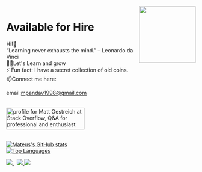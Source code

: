 <img align ="right" src = "https://i.stack.imgur.com/smGdy.gif" width="150" height="150">
<h1>Available for Hire</h1>
Hi!👋<br />
“Learning never exhausts the mind.” – Leonardo da Vinci <br />
👨‍💻Let's Learn and grow<br />
⚡ Fun fact: I have a secret collection of old coins. <br />
 📫Connect me here:
 
 <br />
 
 email:mpandav1998@gmail.com

<br />
 <a href="https://stackoverflow.com/users/4981359/mayank-pandav">
  <img 
     src="https://stackoverflow.com/users/flair/4981359.png?theme=default" 
     width="208" 
     height="58" 
     alt="profile for Matt Oestreich at Stack Overflow, Q&amp;A for professional and enthusiast programmers" 
     title="profile for Matt Oestreich at Stack Overflow, Q&amp;A for professional and enthusiast programmers"
   >
</a>
<br />
<br />

[![Mateus's GitHub stats](https://github-readme-stats.vercel.app/api?username=mayankpandav&theme=dracula&show_icons=true&count_private=true)](https://github.com/mayankpandav/) <br />
[![Top Languages](https://github-readme-stats.vercel.app/api/top-langs/?username=mayankpandav&theme=dracula)](https://github.com/mayankpandav/)

 <p>
  <a href="https://in.linkedin.com/in/mayankpandav">
    <img src="https://img.shields.io/badge/mayankpandav-pandav-386938188?style=flat&logo=linkedin">
  </a> &nbsp; 
  <a href="https://twitter.com/MayankPandav">
    <img src="https://img.shields.io/badge/@MayankPandav-pandav?style=flat&logo=twitter">
  </a>
 <a href="https://medium.com/@mayakpandav">
    <img src="https://img.shields.io/badge/mayakpandav-mayankpandav?style=flat&logo=medium">
  </a>
 
</p>

